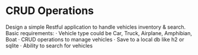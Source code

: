 # CRUD Operations
Design a simple Restful application to handle vehicles inventory &amp; search.  Basic requirements:  ·   Vehicle type could be Car, Truck, Airplane, Amphibian, Boat  ·         CRUD operations to manage vehicles  ·         Save to a local db like h2 or sqlite  ·         Ability to search for vehicles
